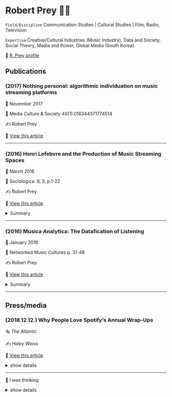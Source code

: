 Robert Prey :man_teacher:
=========================

`Field/Discipline` Communication Studies | Cultural Studies | Film, Radio, Television

`Expertise` Creative/Cultural Industries (Music Industry), Data and Society, Social Theory, Media and Power, Global Media (South Korea)

:link: [R. Prey profile ](https://www.rug.nl/staff/r.prey/)

Publications
------------

### (2017) Nothing personal: algorithmic individuation on music streaming platforms

:date: November 2017

:page_with_curl: Media Culture & Society 40(1):016344371774514

:writing_hand: Robert Prey

:link: [View this article ](https://www.researchgate.net/publication/321396713_Nothing_personal_algorithmic_individuation_on_music_streaming_platforms)

---

### (2016) Henri Lefebvre and the Production of Music Streaming Spaces

:date: March 2016

:page_with_curl: Sociologica. 9, 3, p.1-22

:writing_hand: Robert Prey

:link: [View this article ](https://www.researchgate.net/publication/299533970_Henri_Lefebvre_and_the_Production_of_Music_Streaming_Spaces)

<details>

<summary> Summary </summary>

`Introduction`

-	This paper will demonstrate how Lefebvre can help generate a more critical understanding of contemporary music streaming services
-	Music streaming services can be characterized in Lefebvrian terms as “abstract spaces.” Abstract space is the space of capitalism
-	Lefebvre argued that capitalism is not just about the production of things in space but, perhaps even more importantly, capitalism is about the production of space.
-	Lefebvre insisted on examining the political economy of space and what he called the “explosion of spaces” precipitated by capitalism.

---

-	이 논문은 음악 스트리밍 서비스를 르페브르의 이론에 따라 비판적으로 접근하였다. 
-	르페르브에 따르면 음악 스트리밍 서비스는 abstract spaces로 규정될 수 있는데, abstract spaces는 곧 자본주의이다.
-	또한 자본주의는 공간 안에 무엇을 생산하는 것뿐만 아니라, 공간 자체를 생산해내고 있다고 한다.
-	문제는 자본주의로 인해 생겨난 정지척 경제 공간, 즉 explosion of spaces에 대한 검열이 필요해진 것이다. 

`Theory`

-	This model – Lefebvre’s “trialectics of space” – is consideredby some to be his greatest contribution to philosophical debates about space
-	Lefebvre [1991, 38-39] referred to these three processes, or “dimensions” of social space as “spatial practice” [space as perceived through our senses], “representations of space” [space as conceived] and “representational spaces” [space as lived].In other words, space is produced at the nexus where form, concept and practice intersect.

-	Space as Perceived

	-	This phenomenological dimension of spatial production refers to aspects of space that can be grasped by the senses.
	-	This sensuously perceptible aspect of space directly relates to the materiality of the“elements” that constitute “space” [ibidem, 39].
	-	We need to ask ourselves how we perceive the interface and how this contributes to the production of abstract space.
	-	abstract space is instrumental space “manipulated by all kinds of authorities” [Lefebvre 1991, 51]. This sets abstract space against “social space”

-	Space as Conceived

	-	When Lefebvre refers to “conceived space,” he is referring to the dominant“representations of space” that “secrete” society’s spaces. Lefebvre identifies conceived space with certain groups in society.
	-	Digital space is likewise conceived of by select groups of increasingly more powerful specialists: coders, graphic designers, programmers, and engineers.
	-	It is with the dimension of conceived space that we begin the grasp the importance of “big data”and “datafication” for the production of abstract space on music streaming services.
	-	“Datafication” – turning social action into quantified data – is rooted in an ideology that José van Dijck refers to as “dataism”:a widespread belief in the objective quantification and potential tracking of all kinds of human behavior and sociality through online media technologies [2014, 198].
	-	Both datafication as a capacity and dataism as a “belief” distinguish musics treaming services from previous ways of consuming music.
	-	According to Lefebvre social space is transformed into abstract space through measure.  

-	Space as Lived

	-	Lefebvre was particularly critical of the domination that conceived space has over space as lived. Indeed, he argued that this domination has been essential not only for the production of “abstract space,” but also for the very survival of capitalism. - Space, as Lefebvre argued, is always produced “trialectically,” not only through lived, but also through perceived and conceived processes. We can see the importance of a trialectical approach in this example of resistance to Spotify/Facebookintegration.
	-	” By juxtaposing measured, quantified, abstract space, not with “private space,” but with “social space,” Lefebvre attempts to reassert the primacy of social relations and notions of the collective subject.

---

-	르페브르의 trialectics of space 모델은 공간에 대한 논의를 진행하기에 중요한 함의가 있다. 
-	모델은 3가지 과정으로 정의되는데 각 각 space as perceived through our senses, space as conceived(representation), space as lived(representational)이다. 
-	space as perceived 는 말그대로 감각에 의해 인식되는 공간의 측면을 말한다.
-	이러한 인식적 측면은 당연하게 공간을 구성하는 요소들과 관련이 있다.  
-	여기서 생각해볼 것은 우리가 인터페이스를 어떻게 인식하는지, 그리고 이것이 abstract space을 생산하는데 어떻게 공헌하는지이다.
-	abstract space 는 모든 권력들에 의해 조작된 중요한 공간이다. 이는 social space와는 반대되는 개념이다.
-	르페브르는 conceived space가 사회의 특정 그룹들에 의해 규정되어진다고 한다.
-	디지털 공간에서는 프로그래머, 디자이너, 엔지니어 등이 conceived space를 만들어내는데 강력한 영향력을 가지고 있다. 
-	datafication이나 big data는 음악 스트리밍 서비스에서 abstract space 생산에 밀접한 관련이 있다.
-	dadafication은 social 활동을 정량적으로 변환시키는 것인데, 이는 온라인 미디어 기술을 통해 인간의 행동 및 사회성을 트렉킹하고 정량화하는 것이 가능하다는 믿음, 즉 dataism으로부터 기원한다. 
-	음악 스트리밍 서비스가 기존까지의 음악소비와 다른점은 datafication 개념의 유무이다.  
-	르페브르는 measure에 의해 social space가 abstract space로 변환된다고 한다.
-	르페브르는 필요보다 거대한 conceived space의 지배에 비판적이었는데, 그러나 이러한 지배는 abstract space 생산뿐만 아니라 자본주의의 생존에 필수적이다. 
-	르페브르에 따르면 공간은 항상 trialectically하게 생성되기 때문에 lived 뿐만 아니라 perceived, ocnceived 과정이 함께 따라온다.
-	르페르브는 측정, 수량화, abstract space, private space, social space가 나란히 존재하는 상황에서 소셜 관계와 개념을 가장 중요시여긴다. 

`Conclusion`

-	The perceived space of streaming services,in practice, thus shifts from a visual to an aural bias.What interests us here is how algorithmically-enabled music selection con-tributes to the production of abstract space – the space of capitalism
-	The conceived space of music streaming services, in other words, is a hierarchically organized and segmented abstract space of consumer categories. For Lefebvre,abstract space is alienated space.19 In the Nineteenth century, Marx described the alienation experienced by factory workers confronted by the alien products of their abstract labor.
-	Significant contradictions emerge when abstractions dictated by data analytics are projected upon these terrains of everyday music-based practices, but along with contradictions comes the potential for transformation.
-	Spotify adapted their service to the lived space of everyday music consumption.
-	We perceive the mate-rial form of such spaces through their interfaces as we scan, swipe, and surf our way around these streaming sites. The music we play envelopes us, surrounds us,and “affects” us. The design of the sites we frequent are conceived of by data analysts, programmers and engineers, who bring to their work their own representations of space. However, such conceived spaces are never uncontested in their dominance. They are always challenged by “lived space.” Punctuated by difference, dig-ital spaces morph and refashion themselves to fit the particular needs, desires, and imaginations of embodied human beings who, in turn, create new conceptions of space.
-	The qualitative, in other words, is never completely absorbed by the quantitative. At the same time, the critique of abstract space as alienated space focus-es attention on the importance of building “social spaces” – for music and for all endeavors – spaces that foster the full realization of what it means to be human

---

-	스트리밍 서비스에서 인터페이스와 같은 시각적 요소가 청각적 편향을 일으킨다. 알고리즘을 통한 음악 선택이 abstract space를 생산하는데 공헌을 하게 되는 것이다. 
-	음악 스트리밍 서비스의 conceived space는 위계적으로 조직되고 다양한 소비자 범주들로 구분된 abstract space이다. 이것은 마치 19세기에 마르크스가 설명한 공장노동자들의 소외 경험과 유사하다. 이들은 자신들이 어떤 이상한 상품을 만드는지 알지 못하였다. 
-	데이터 분석에 의한 추상이 생성될 때 중대한 모순이 있는데, 이것은 잠재적 변형을 지니고 있다. 예를 들어 페이스북 로그인과 같이 사용자에게 편리한 기능이 사실은 사용자의 세부적 정보를 확보하기 위함이라는 것이다.
-	정리하자면, 스포티파이는 그들의 서비스를 lived space로 만들었다.
-	즉, 음악스트리밍은 perceived와 conceived에 그치지 않고 lived space를 달성이라는 목표를 가지고 있다. 이를 위해 사용자간의 차이를 구분하고 그들을 특정 니즈와 갈망, 새로운 개념의 공간을 만드는 체화된 인간의 모습으로 맞춘다.
-	질적부분은 결코 양적 측정에 의해 완전히 흡수될 수 없다. 소외된 공간이라 여겨지는 abstract spaces에 대한 비평은 social space를 건설하는 것의 중요성에 집중해야 한다는 것이다. 이는 인간에게 의미있는 것의 실현을 촉진하려고 시도하는 모든 공간과 음악을 위해 중요하다.  

</details>

---

### (2016) Musica Analytica: The Datafication of Listening

:date: January 2016

:page_with_curl: Networked Music Cultures p. 31-48

:writing_hand: Robert Prey

:link: [View this article ](https://www.researchgate.net/publication/308277093_Musica_Analytica_The_Datafication_of_Listening/)

<details>

<summary> Summary </summary>

`Introduction`

-	The ‘Radio Research Project’ was an attempt to understand how Americans listened to the radio so that they could be more effectively targeted by broadcastersand advertisers. Adorno assumed the role of Chief of the Music Division.
-	Little Annie was a simple electronic device that allowed research subjects listening to a radio show to indicate approval or disapproval with the click of a button. A rudimentary version of ‘like’ or ‘thumb’ buttons on contemporary music streaming services, Little Annie revolutionised how early radio, film and television audiences were measured. -he was positively horrified by the ‘culture industry’ that grew out of such cybernetic forms of measurement. Simply put, culture, for Adorno, is immeasurable: ‘I reflected that culture was simply the condition that precluded a mentality that tried to measure it’ (cited in Müller-Doohm,2005, p. 247).
-	What truly distinguishes these services from previous forms of music consumption, however, is the data feedback loop they generate in real time. On contemporary music streaming services all listening time is data-generating time.
-	how such data is collected and used to personalise the listening and advertising experience at two leading streaming platforms: Spotify and Pandora Internet Radio.

---

-	Theodore Adorno는 1938년부터 시작된 라디오 리서치 프로젝트에 참여했는데, 프로젝트의 목표는 광고주와 방송사가 효과적으로 고객을 타켓팅하는 것이었다.
-	프로젝트는 Little Annie라는 참가자가 라디오 쇼에 대해서 승인 버튼을 눌렀는지 아니면 거절을 눌렀는지 알려주는 전자장치를 이용했다. 이것은 오늘날의 좋아요의 초기 버전이라고 볼 수 있고, 사용자 측정을 시도했다는 점에서 혁명적이었다.
-	그러나 adorno는 문화산업을 특정 형태로 측정하는 Little Annie에 부정적이었다. 그는 문화는 측정할 수 없다고 하면서 이러한 측정은 정신적인 부분은 간과한 것이라고 했다. 
-	음악 스트리밍 서비스가 기존의 음악 소비와 구별되는 특징은 이들은 데이터를 실시간으로 생산하고 있다는 점이다. 
-	여기서는 Spotify와 Pandora의 음악 듣기의 datafication이 어떻게 이루어지고 있는지 살펴보려고 한다. 

`Analysis`

-	Co-founder Brian Whitman even argues that ‘music preference can predict more about you than anything else’ (as cited in Vanderbilt2014).
-	By developing a method to identify and represent which category each individual listener fits into, The Echo Nest claims that it can then help music streaming services ‘execute strategies focused specifically on acquiring, engaging, and maximizing the ARPU [average revenue per user] of the likely high-value users’ (ibid.).
-	Once a streaming service identifies and separates ‘high-value’ listeners from ‘low-value’ listeners, the next step is once again to create and identify interest and affinity segments for the high-value listeners. The Echo Nest has developed a set of affinity models to do just this.9The benefit to music streaming services is obvious: brands and advertisers will pay higher ad rates if they can reach—or more accurately,think they can reach—high-value listeners.
-	It is clear that music streaming services have made much of the assumption that our taste in music reveals who we really are. It should therefore not be a surprise to learn that the relationship between music taste and political values is a hot topic for music data analysis.
-	Pandora claims that it can more precisely locate listeners on the political spectrum by looking at how diverse their music tastes are and the type of music they prefer within that range.
-	it has more recently begun supplementing this data with information about users’ music tastes and other attributes to create a more valuable profile for advertisers.

---

-	음악 취향은 다른 요인보다 개인에 대해서 더 많은 것을 예측할 수 있다. (이것이 본 논문에서 음악 스트리밍 서비스의 datafication 문제제기하는 중요한 원인으로 보인다.)
-	또한 개별 이용자는 음악스트리밍에서 ARPU 또는 활동 정도에 따른 가치 평가를 받게 되었다.
-	음악 스트리밍 서비스는 가치평가에서 더 나아가서, high-value 리스너를 위한 친근한 분류를 진행한다. 이는 모두 광고주에게 더 높은 비용을 받기 위함이다.
-	음악 취향을 통해 얼마만큼 우리가 누구인지 잘 가정할 수 있기 때문에 음악 데이터 분석은 정치적인 가치로 인해 주요 논의 대상이 될 수 밖에 없다. 
-	예를 들어 좋아하는 음악 장르나 음악 취향의 다양성을 통해 어떤 정치적 사상을 가졌는지도 예측이 가능하다.
-	판도라는 우리가 매일 듣는 음악에 정치적 광고까지 침투시켰다. 그리고 그것은 위치, 음악 취향 데이터가 합쳐져 광고주에게 더욱 값진 프로필을 생성한다. 

`Conclusion`

-	Nick Prior (2013, p. 189) writes that ‘music itself and our encounters with it are far more complex than can be conveyed through the idea of social origins, let alone statistical data sets and genre categorizations’.
-	Nevertheless, particularly for an ad revenue–dependent streaming service such as Pandora, the point is not so much whether ‘reality’ is being accurately reflected, but whether advertisers (and investors) are sufficiently convinced of the service’s data wizardry.
-	Algorithms have structural implications because they stack onto and amplify already existing differences. Thus, the categorisation of listeners’ ‘musical identity’ not only reflects social divisions (between ‘high-value’ and ‘low-value’ listeners, for example), but reinforces and even produces new divisions.
-	Finally, as with every case of data mining, there is also the issue of ‘function creep’—the slow but steady widening of a system or technology beyond its originally intended purpose.
-	As a result, the datafication of listening has potential implications that extend far beyond music or ad personalisation. These are not issues that Adorno could likely have imagined in the early 1940s, when he resigned from his position at the ‘Radio Research Project’. Little Annie, it appears, grew up to bequeath a large extended family of methods; methods that measure what Adorno always insisted was immeasurable.

---

-	우리와 음악과의 만남은 통계적 데이터, 장르체계 분류나, 사회적 기원을 통해 전달하는 것보다 훨씬 복잡하다.  
-	즉, 광고 수익에 의존하는 음악 스트리밍 서비스는 현실을 얼마나 정확히 반영하고 있는지에 집중하지 않고, 오히려 데이터 묘기를 통해 광고주를 충분히 납득시키는데 치중하고 있다. 
-	또한, 데이터를 통해 개인화하는 알고리즘은 기존의 차이를 깊게 쌓고, 더욱 증폭시키게 된다. 게다가 리스너를 분류하는 것은 사회의 지위적 구분을 반영하고 있으며, 새로운 구분을 생성하고 강화하고 있다. 
-	데이터 마이닝에서는 'function creep' 의 이슈가 따라오는데, 데이터가 본래의 의도된 목적으로 사용되야한다는 것이다. 그럼에도 스포티파이와 판도라는 리스너의 데이터를 데이터베이스에 저장하고 다른 용도로 사용하는 것이 발견되고 있다. 
-	Adorno가 지적하는 부분은 측정하는 방식에 있다. 그는 문화는 항상 측정불가능하다고 하였다. 개인화를 시도하는 것과 관계없이 Little Annie 처럼 음악을 단순하게 측정하는 방식에 문제가 있다는 것이다. 

</details>

---

Press/media
-----------

### (2018.12.12.) Why People Love Spotify’s Annual Wrap-Ups

:newspaper_roll: *The Atlantic*

:writing_hand: *Haley Weiss*

:link: [View this article ](https://www.theatlantic.com/technology/archive/2018/12/spotify-wrapped-and-data-collection/577930/)

<details>

<summary> show details </summary>

`Spotify’s Annual Wrap-Ups`

-	I and more than 83 million other Spotify users were treated to this year’s release of the music-streaming service’s annual Wrapped tool, which provides users with an animated slideshow breakdown of their individual listening history for the year.
-	People love Spotify Wrapped. We love the stories that the thousands of hours of music we listened to this year tell about us.
-	to assemble your end-of-year hits playlist, the platform requires detailed information about everything you do and everything you hear when you use a platform many of us spend more time inside than any other.
-	In 2016, the average Spotify user listened to roughly 2.5 hours of audio a day. That’s a colossal amount of data.
-	Its personalized machine-curated playlists are a much-loved feature. And as personal as it is, music is less private than a chat history or cache of photos.

`Some critical views about Spotify`

-	Robert Prey says,

> “The average music listener often uses music as a sort of aural wallpaper. It’s in the background and it’s not that important. It’s fun, and so people don’t take it as seriously.”

-	In a November 2017 paper, the Swedish media scholar Patrick Vonderau coined the term Spotify effect to describe the way the platform has downplayed its market impact while emphasizing its clever design and fun, user-facing features.
-	Spotify’s achievement, the paper concluded, was “the company’s ability to fold markets into each other: to make disappear an aggressive financial growth strategy and business set-up based on ad-tech engineering by creating an aura of Nordic cool and public benefit around its use of music.”

`Data issues`

-	Prey says,

> “We find that there’s incredible detail in the data. There’s all this information: everything from what brand of headphones you’re listening to the music on, to if the volume was changed within songs, whether or not you resize the app’s windows.”

-	In May, a Bank of England project found that it was possible to capture subtleties in peoples’ moods and preferences based on their Spotify listening patterns and other data.
-	For this reason, Prey is concerned that Spotify may become a prime example of what he calls **“function creep.”**
-	**Spotify’s data collection may remain stored away in the cloud**, Prey wrote in a 2016 study,

> “it may one day migrate out, as previously undetermined uses for correlating music taste with some other aspect of our lives are discovered.”
>
> “For example, data collected for the purpose of recommending music may be found to deliver a reliable predictor of financial solvency, IQ, or relationship status. What if a taste for early ’90s Nu Metal indicates a higher propensity to default on a debt repayment?”

-	In other words, Spotify itself may have no real reason for tracking when you adjust the size of your app’s window, and you might not care that it does so.
-	but should an opportunity to monetize that information arise, the company already has it.
-	Prey quips,

> “As people say, data is the new oil.” (Spotify declined to comment on the record for this story.)

</details>

---

:thinking: I was thinking

<details>

<summary> show details </summary>

`Spotify's Annual Wrap-Ups`

-	Spotify의 Annual Wrap-Ups 기능은 데이터 기반으로 개인화된 플레이리스트를 제공하기 때문에 사용자에게 만족감을 줄 수 있다.
-	그러나, Prey가 지적한 것처럼, 스트리밍을 서비스를 통해 말그대로 우리는 음악을 그저 귀로 흘려보내고 있는 것은 아닐까?
-	나의 2018년 플레이리스트 100개의 음악을 살펴보니 곡 제목이 굉장히 생소하게 다가온다. 음악을 듣고 나서야 자주 들었던 곡이구나 고개가 끄덕여진다.
-	한 가지 흥미로운 부분은 어떤 뮤지션의 곡은 다수 리스트에 올라와 있었다는 것인데, 그것의 의미가 해당 뮤지션의 음악이 어느 정도는 내 취향이라는 말해주기 때문이다(다만, 스트리밍을 사용하는 방식에 따라 오류가 있을 수는 있다).
-	나의 경우에는 나얼의 곡이 6곡이나 포함되어 있었는데, 내가 가장 좋아하는 뮤지션이었기 때문에, 신기하게 다가왔다. 나도 모르게 자주 들었던 것인가...
-	그래서 하고 싶은 말은 평소에는 스트리밍을 통해 음악을 흘려보내고 있기 때문에, 정기적으로(1년은 너무 길다) 사용자가 어떤 뮤지션의 음악을 자주 듣고 있는지 알려주는 방법도 괜찮을 것 같다.
-	현재는 음악들이 넘쳐 빠르게 흘러가고 있기 때문에, 그 중 아무것도 잡지 못하고 기억에서 사라져만 간다. 가끔은 내가 듣는 음악마다 왜 이렇게 다 비슷비슷한가 싶기도 하다(이것은 또 다른 문제라 나중에 언급해야겠다).
-	음악이 흘러가다가 잠시 정착할 필요도 있지 않을까? 그러는 과정에서 새로운 뮤지션을 발견할 수 있지 않을까? 내 취향에 맞는 새로운 뮤지션을 만났을 때의 기쁨을 Spotify에서도 느낄 수 있을까?

`데이터 이슈`

-	데이터에 관련한 이슈는 모든 IT 기업들이 피해갈 수 없는 문제이다. Prey의 연구에 따르면 Spotify도 데이터를 클라우드에 저장하고 있을 것이라고 하는데, 이런 데이터들이 오직 사용자의 음악 추천을 위해서만 쓰일 것인가?
-	기업들이 데이터의 사용을 투명하게 공개하지 않는 이상 그 부분을 알 수 있는 방법이 없다. function creep를 어떻게 감시할 수 있을까? 문제 제기를 통해 법적인 효력이 닿을 수 있도록 해야하는 것일까?
-	이 질문에 대한 부분은 추후에 다양한 사례를 통해 살펴봐야할 것 같다.

</details>
